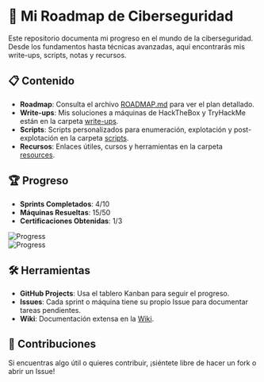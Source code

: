 # 🚀 Mi Roadmap de Ciberseguridad

Este repositorio documenta mi progreso en el mundo de la ciberseguridad. Desde los fundamentos hasta técnicas avanzadas, aquí encontrarás mis write-ups, scripts, notas y recursos.

## 📋 Contenido

- **Roadmap**: Consulta el archivo [ROADMAP.md](ROADMAP.md) para ver el plan detallado.
- **Write-ups**: Mis soluciones a máquinas de HackTheBox y TryHackMe están en la carpeta [write-ups](write-ups/).
- **Scripts**: Scripts personalizados para enumeración, explotación y post-explotación en la carpeta [scripts](scripts/).
- **Recursos**: Enlaces útiles, cursos y herramientas en la carpeta [resources](resources/).

## 🏆 Progreso

- **Sprints Completados**: 4/10  
- **Máquinas Resueltas**: 15/50  
- **Certificaciones Obtenidas**: 1/3  

![Progress](https://img.shields.io/badge/Sprints%20Completados-4%2F10-blue)  
![Progress](https://img.shields.io/badge/M%C3%A1quinas%20Resueltas-15%2F50-green)

## 🛠️ Herramientas

- **GitHub Projects**: Usa el tablero Kanban para seguir el progreso.  
- **Issues**: Cada sprint o máquina tiene su propio Issue para documentar tareas pendientes.  
- **Wiki**: Documentación extensa en la [Wiki](https://github.com/tuusuario/turepositorio/wiki).

## 🌟 Contribuciones

Si encuentras algo útil o quieres contribuir, ¡siéntete libre de hacer un fork o abrir un Issue!